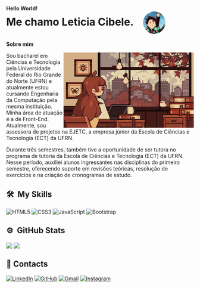 <h1>
    <div style="font-size:14px">Hello World!</div>
    <div>
        <span>Me chamo Leticia Cibele.<span>
        <img align="center" src="imagens/fotor-20241027182025.png" alt="Imagem de Tanjiro anime demon slayer" width="60px" style="margin-left: 20px;">
    </div>
</h1>

**Sobre mim**

<img align="right" src="gifs/7her4ja.gif" width="350px">

<p align="left">
Sou bacharel em Ciências e Tecnologia pela Universidade Federal do Rio Grande do Norte (UFRN) e atualmente estou cursando Engenharia da Computação pela mesma instituição. Minha área de atuação é a de Front-End. Atualmente, sou assessora de projetos na EJETC, a empresa júnior da Escola de Ciências e Tecnologia (ECT) da UFRN.

Durante três semestres, também tive a oportunidade de ser tutora no programa de tutoria da Escola de Ciências e Tecnologia (ECT) da UFRN. Nesse período, auxiliei alunos ingressantes nas disciplinas do primeiro semestre, oferecendo suporte em revisões teóricas, resolução de exercícios e na criação de cronogramas de estudo.
</p>

## 🛠 &nbsp;My Skills
![HTML5](https://img.shields.io/badge/HTML5-E34F26?style=for-the-badge&logo=html5&logoColor=white)
![CSS3](https://img.shields.io/badge/CSS3-1572B6?style=for-the-badge&logo=css3&logoColor=white)
![JavaScript](https://img.shields.io/badge/JavaScript-F7DF1E?style=for-the-badge&logo=javascript&logoColor=black)
![Bootstrap](https://img.shields.io/badge/-boostrap-0D1117?style=for-the-badge&logo=bootstrap&labelColor=0D1117)

## ⚙️ &nbsp;GitHub Stats
<div>
    <img align="center" src="https://github-readme-stats.vercel.app/api?username=lehcibele&theme=maroongold&show_icons=true&width=400&height=auto" width="45%">
    <img align="center" src="https://github-readme-stats-git-masterrstaa-rickstaa.vercel.app/api/top-langs/?username=lehcibele&layout=compact&bg_color=260000&border_color=FFF&title_color=ECE383&text_color=C59135&width=400&height=auto" width="40%">
</div>

## 📧 Contacts
[![LinkedIn](https://img.shields.io/badge/LinkedIn-0077B5?style=for-the-badge&logo=linkedin&logoColor=white)](https://www.linkedin.com/in/[SEUUSERNAME](https://www.linkedin.com/in/let%C3%ADcia-cibele-94bb74311/)/)
[![GitHub](https://img.shields.io/badge/GitHub-100000?style=for-the-badge&logo=github&logoColor=white)](https://github.com/[SEUUSERNAME](https://github.com/lehcibele))
[![Gmail](https://img.shields.io/badge/Gmail-333333?style=for-the-badge&logo=gmail&logoColor=red)](mailto:leticiacibele.cl@gamil.com)
[![Instagram](https://img.shields.io/badge/-Instagram-%23E4405F?style=for-the-badge&logo=instagram&logoColor=white)](https://www.instagram.com/SEUUSERNAME/)
